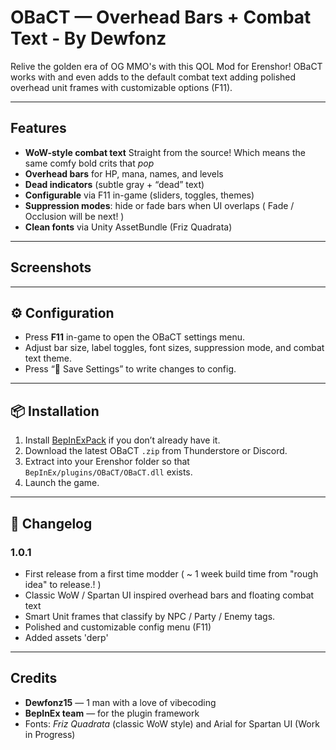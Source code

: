 # OBaCT — Overhead Bars + Combat Text - By Dewfonz

Relive the golden era of OG MMO's with this QOL Mod for Erenshor! 
OBaCT works with and even adds to the default combat text adding polished overhead unit frames with customizable options (F11).

---

##  Features

- **WoW-style combat text** Straight from the source! Which means the same comfy bold crits that *pop*  
- **Overhead bars** for HP, mana, names, and levels  
- **Dead indicators** (subtle gray + “dead” text)  
- **Configurable** via F11 in-game (sliders, toggles, themes)  
- **Suppression modes**: hide or fade bars when UI overlaps ( Fade / Occlusion will be next! )
- **Clean fonts** via Unity AssetBundle (Friz Quadrata)

---

##  Screenshots


---

## ⚙️ Configuration

- Press **F11** in-game to open the OBaCT settings menu.  
- Adjust bar size, label toggles, font sizes, suppression mode, and combat text theme.  
- Press “💾 Save Settings” to write changes to config.

---

## 📦 Installation

1. Install [BepInExPack](https://thunderstore.io/package/BepInEx/BepInExPack/) if you don’t already have it.  
2. Download the latest OBaCT `.zip` from Thunderstore or Discord.  
3. Extract into your Erenshor folder so that `BepInEx/plugins/OBaCT/OBaCT.dll` exists.  
4. Launch the game.

---

## 📝 Changelog

### 1.0.1
- First release from a first time modder ( ~ 1 week build time from "rough idea" to release.! ) 
- Classic WoW / Spartan UI inspired overhead bars and floating combat text 
- Smart Unit frames that classify by NPC / Party / Enemy tags.  
- Polished and customizable config menu (F11) 
- Added assets 'derp'

---

## Credits
- **Dewfonz15** — 1 man with a love of vibecoding  
- **BepInEx team** — for the plugin framework  
- Fonts: *Friz Quadrata* (classic WoW style) and Arial for Spartan UI (Work in Progress)
